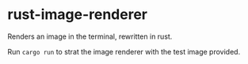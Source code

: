 # rust-image-renderer
Renders an image in the terminal, rewritten in rust.

Run `cargo run` to strat the image renderer with the test image provided.
